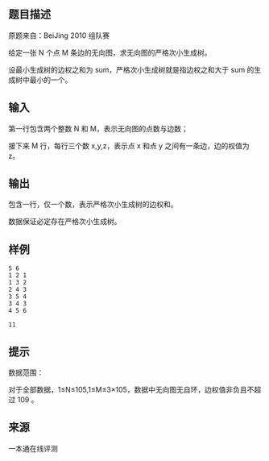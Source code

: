 ## 题目描述

原题来自：BeiJing 2010 组队赛

给定一张 N 个点 M 条边的无向图，求无向图的严格次小生成树。

设最小生成树的边权之和为 sum，严格次小生成树就是指边权之和大于 sum 的生成树中最小的一个。

## 输入

第一行包含两个整数 N 和 M，表示无向图的点数与边数；

接下来 M 行，每行三个数 x,y,z，表示点 x 和点 y 之间有一条边，边的权值为 z。

## 输出

包含一行，仅一个数，表示严格次小生成树的边权和。

数据保证必定存在严格次小生成树。

## 样例

```input1
5 6 
1 2 1 
1 3 2 
2 4 3 
3 5 4 
3 4 3 
4 5 6
```

```output1
11
```

## 提示

数据范围：

对于全部数据，1≤N≤105,1≤M≤3×105​​ ，数据中无向图无自环，边权值非负且不超过 109​​ 。


 ## 来源

 一本通在线评测 
